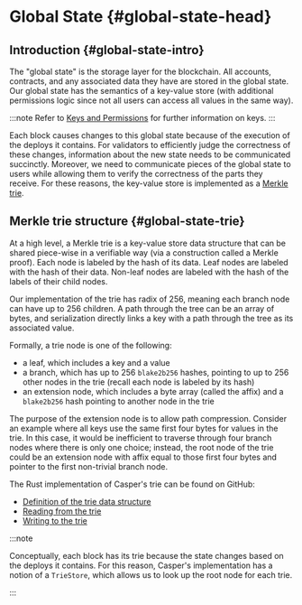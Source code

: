 # Global State {#global-state-head}

## Introduction {#global-state-intro}

The "global state" is the storage layer for the blockchain. All accounts, contracts, and any associated data they have are stored in the global state. Our global state has the semantics of a key-value store (with additional permissions logic since not all users can access all values in the same way). 

:::note
Refer to [Keys and Permissions](./serialization-standard.md#serialization-standard-state-keys) for further information on keys.
:::

Each block causes changes to this global state because of the execution of the deploys it contains. For validators to efficiently judge the correctness of these changes, information about the new state needs to be communicated succinctly. Moreover, we need to communicate pieces of the global state to users while allowing them to verify the correctness of the parts they receive. For these reasons, the key-value store is implemented as a [Merkle trie](#global-state-trie).

## Merkle trie structure {#global-state-trie}

At a high level, a Merkle trie is a key-value store data structure that can be shared piece-wise in a verifiable way (via a construction called a Merkle proof). Each node is labeled by the hash of its data. Leaf nodes are labeled with the hash of their data. Non-leaf nodes are labeled with the hash of the labels of their child nodes.

Our implementation of the trie has radix of 256, meaning each branch node can have up to 256 children. A path through the tree can be an array of bytes, and serialization directly links a key with a path through the tree as its associated value.

Formally, a trie node is one of the following:

-   a leaf, which includes a key and a value
-   a branch, which has up to 256 `blake2b256` hashes, pointing to up to 256 other nodes in the trie (recall each node is labeled by its hash)
-   an extension node, which includes a byte array (called the affix) and a `blake2b256` hash pointing to another node in the trie

The purpose of the extension node is to allow path compression. Consider an example where all keys use the same first four bytes for values in the trie. In this case, it would be inefficient to traverse through four branch nodes where there is only one choice; instead, the root node of the trie could be an extension node with affix equal to those first four bytes and pointer to the first non-trivial branch node.

The Rust implementation of Casper's trie can be found on GitHub:

-   [Definition of the trie data structure](https://github.com/casper-network/casper-node/blob/v1.4.13/execution_engine/src/storage/trie/mod.rs#L340)
-   [Reading from the trie](https://github.com/casper-network/casper-node/blob/v1.4.13/execution_engine/src/storage/trie_store/operations/mod.rs#L44)
-   [Writing to the trie](https://github.com/casper-network/casper-node/blob/dev/execution_engine/src/storage/trie_store/operations/mod.rs#L845)

:::note

Conceptually, each block has its trie because the state changes based on the deploys it contains. For this reason, Casper's implementation has a notion of a `TrieStore`, which allows us to look up the root node for each trie.

:::

